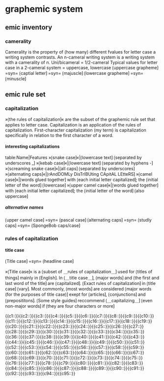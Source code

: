 # graphemic system

## emic inventory

### camerality

Camerality is the property of (how many) different fvalues for letter case a writing system contrasts.
An n-cameral writing system is a writing system with a camerality of n.
Uni/bicameral = 1/2-cameral
Typical values for letter case in a 2-cameral system = uppercase, lowercase
⟮uppercase grapheme⟯ =syn= ⟮captial letter⟯ =syn= ⟮majuscle⟯ 
⟮lowercase grapheme⟯ =syn= ⟮minuscle⟯  

## emic rule set

### capitalization

»⟮the rules of capitalization⟯« are the subset of the graphemic rule set that applies to letter case.
Capitalization is an application of the rules of capitalization.
First-character capitalization (my term) is capitalization specifically in relation to the first character of a word.

#### interesting capitalizations

table:Name|Features
»⟮snake case⟯«|⟮lowercase text⟯ ⟮separated by underscores _⟯
»⟮kebab case⟯«|⟮lowercase text⟯ ⟮separated by hyphens -⟯
»⟮screaming snake case⟯«|⟮all caps⟯ ⟮separated by underscores⟯
»⟮alternating caps⟯«|⟮rAndDOMLy DisTrIBUting CApitAL LEtteRS⟯
»⟮camel case⟯«|⟮words glued together⟯ with ⟮each initial letter capitalized⟯; the ⟮initial letter of the word⟯ ⟮lowercase⟯
»⟮upper camel case⟯«|⟮words glued together⟯ with ⟮each initial letter capitalized⟯; the ⟮initial letter of the word⟯ ⟮also uppercase⟯

##### alternative names

⟮upper camel case⟯ =syn= ⟮pascal case⟯
⟮alternating caps⟯ =syn= ⟮studly caps⟯ =syn= ⟮SpongeBob caps/case⟯

### rules of capitalization

#### title case

⟮Title case⟯ =syn= ⟮headline case⟯

»⟮Title case⟯« is a ⟮subset of ＿rules of capitalization＿⟯ used for ⟮titles of things⟯ mainly in ⟮English⟯. 
In ⟮＿title case＿⟯, ⟮major words⟯ and ⟮the first and last word of the title⟯ are ⟮capitalized⟯. 
⟮Exact rules of capitalization⟯ in ⟮title case⟯ ⟮vary⟯. 
Most commonly, ⟮most words⟯ are considered ⟮major words (for the purposes of title case)⟯ exept for ⟮articles⟯, ⟮conjunctions⟯ and ⟮preposititons⟯.
⟮Some style guides⟯ reccommend ⟮＿capitalizing＿⟯ ⟮even non-major words⟯ if ⟮they are four characters or more⟯

<span class="cloze-dump">{{c1::}}{{c2::}}{{c3::}}{{c4::}}{{c5::}}{{c6::}}{{c7::}}{{c8::}}{{c9::}}{{c10::}}{{c11::}}{{c12::}}{{c13::}}{{c14::}}{{c15::}}{{c16::}}{{c17::}}{{c18::}}{{c19::}}{{c20::}}{{c21::}}{{c22::}}{{c23::}}{{c24::}}{{c25::}}{{c26::}}{{c27::}}{{c28::}}{{c29::}}{{c30::}}{{c31::}}{{c32::}}{{c33::}}{{c34::}}{{c35::}}{{c36::}}{{c37::}}{{c38::}}{{c39::}}{{c40::}}{{c41::}}{{c42::}}{{c43::}}{{c44::}}{{c45::}}{{c46::}}{{c47::}}{{c48::}}{{c49::}}{{c50::}}{{c51::}}{{c52::}}{{c53::}}{{c54::}}{{c55::}}{{c56::}}{{c57::}}{{c58::}}{{c59::}}{{c60::}}{{c61::}}{{c62::}}{{c63::}}{{c64::}}{{c65::}}{{c66::}}{{c67::}}{{c68::}}{{c69::}}{{c70::}}{{c71::}}{{c72::}}{{c73::}}{{c74::}}{{c75::}}{{c76::}}{{c77::}}{{c78::}}{{c79::}}{{c80::}}{{c81::}}{{c82::}}{{c83::}}{{c84::}}{{c85::}}{{c86::}}{{c87::}}{{c88::}}{{c89::}}{{c90::}}{{c91::}}{{c92::}}{{c93::}}{{c94::}}{{c95::}}</span>